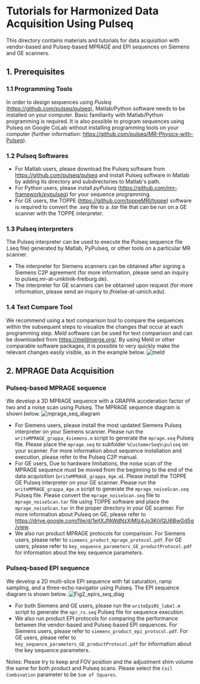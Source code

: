 # Tutorials for Harmonized Data Acquisition Using Pulseq
This directory contains materials and tutorials for data acquisition with vendor-based and Pulseq-based MPRAGE and EPI sequences on Siemens and GE scanners.
## 1. Prerequisites
### 1.1 Programming Tools
In order to design sequences using *Pusleq* (https://github.com/pulseq/pulseq), Matlab/Python software needs to be installed on your computer. Basic familiarity with Matlab/Python programming is required. It is also possible to program sequences using Pulseq on Google CoLab without installing programming tools on your computer (further information: https://github.com/pulseq/MR-Physics-with-Pulseq).   
### 1.2 Pulseq Softwares
* For Matlab users, please download the Pulseq software from https://github.com/pulseq/pulseq and install Pulseq software in Matlab by adding its directory and subdirectories to Matlab's path.
* For Python users, please install *pyPulseq* (https://github.com/imr-framework/pypulseq) for your sequence programming.
* For GE users, the TOPPE (https://github.com/toppeMRI/toppe) software is required to convert the *.seq* file to a *.tar* file that can be run on a GE scanner with the TOPPE interpreter.
### 1.3 Pulseq interpreters
The Pulseq interpreter can be used to execute the Pulseq sequence file (.seq file) generated by Matlab, PyPulseq, or other tools on a particular MR scanner.
* The interpreter for Siemens scanners can be obtained after signing a Siemens C2P agreement (for more information, please send an inquiry to pulseq.mr-at-uniklinik-freiburg.de).
* The interpreter for GE scanners can be obtained upon request (for more information, please send an inquiry to jfnielse-at-umich.edu).
### 1.4 Text Compare Tool
We recommend using a text comparison tool to compare the sequences within the subsequent steps to visualize the changes that occur at each
programming step. *Meld* software can be used for text comparison and can be downloaded from <https://meldmerge.org/>. By using Meld or other comparable software packages, it is possible to very quickly make the relevant changes easily visible, as in the example below.
![meld](https://github.com/pulseq/Pulseq-Rocks-2023-24-ISMRM-Reproducibility-Challenge/assets/26165904/e11c480d-1f8c-4e84-b3dc-8652f0241c98)

## 2. MPRAGE Data Acquisition
### Pulseq-based MPRAGE sequence
We develop a 3D MPRAGE sequence with a GRAPPA acceleration factor of two and a noise scan using Pulseq. The MPRAGE sequence diagram is shown below.
![mprage_seq_diagram](https://github.com/pulseq/Pulseq-Rocks-2023-24-ISMRM-Reproducibility-Challenge/assets/26165904/a1a62b03-f031-4c70-b493-044152894b95)
* For Siemens users, please install the most updated Siemens Pulseq interpreter on your Siemens scanner. Please run the `writeMPRAGE_grappa_4siemens.m` script to generate the `mprage.seq` Pulseq file. Please place the `mprage.seq` to subfolder `%CustomerSeq%\pulseq` on your scanner. For more information about sequence installation and execution, please refer to the Pulseq C2P manual.
* For GE users, Due to hardware limitations, the noise scan of the MPRAGE sequence must be moved from the beginning to the end of the data acquisition (`writeMPRAGE_grappa_4ge.m`). Please install the TOPPE GE Pulseq interpreter on your GE scanner. Please run the `writeMPRAGE_grappa_4ge.m` script to generate the `mprage_noiseScan.seq` Pulseq file. Please convert the `mprage_noiseScan.seq` file to `mprage_noiseScan.tar` file using TOPPE software and place the `mprage_noiseScan.tar` in the proper directory in your GE scanner. For more information about Pulseq on GE, please refer to https://drive.google.com/file/d/1ejtXJfAWdNzXjMlz4Jo3KjVQU6BwGd5g/view.
* We also run product MPRAGE protocols for comparison. For Siemens users, please refer to `siemens_product_mprage_protocol.pdf`. For GE users, please refer to `key_sequence_parameters_GE_productProtocol.pdf` for information about the key sequence parameters.
### Pulseq-based EPI sequence
We develop a 2D multi-slice EPI sequence with fat saturation, ramp sampling, and a three-echo navigator using Pulseq. The EPI sequence diagram is shown below.
![Fig2_epirs_seq_diag](https://github.com/pulseq/Pulseq-Rocks-2023-24-ISMRM-Reproducibility-Challenge/assets/26165904/05c74247-4186-44a4-bcd1-c2008d44c791)
* For both Siemens and GE users, please run the `writeEpiRS_label.m` script to generate the `epr_rs.seq` Pulseq file for sequence execution.
* We also run product EPI protocols for comparing the performance between the vendor-based and Pulseq-based EPI sequences. For Siemens users, please refer to `siemens_product_epi_protocol.pdf`. For GE users, please refer to `key_sequence_parameters_GE_productProtocol.pdf` for information about the key sequence parameters.

Notes: Please try to keep and FOV position and the adjustment shim volume the same for both product and Pulseq scans. Please select the `Coil Combination` parameter to be `Sum of Squares`.
